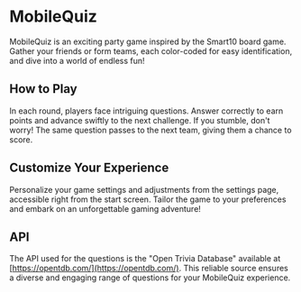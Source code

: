 # MobileQuiz

MobileQuiz is an exciting party game inspired by the Smart10 board game. Gather your friends or form teams, each color-coded for easy identification, and dive into a world of endless fun!

## How to Play

In each round, players face intriguing questions. Answer correctly to earn points and advance swiftly to the next challenge. If you stumble, don't worry! The same question passes to the next team, giving them a chance to score.

## Customize Your Experience

Personalize your game settings and adjustments from the settings page, accessible right from the start screen. Tailor the game to your preferences and embark on an unforgettable gaming adventure!

## API

The API used for the questions is the "Open Trivia Database" available at [https://opentdb.com/](https://opentdb.com/). This reliable source ensures a diverse and engaging range of questions for your MobileQuiz experience.
